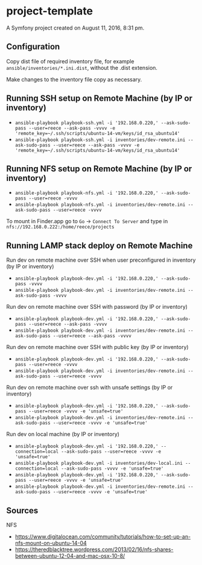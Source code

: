 project-template
================

A Symfony project created on August 11, 2016, 8:31 pm.

Configuration
---

Copy dist file of required inventory file, for example `ansible/inventories/*.ini.dist`, without the .dist extension.

Make changes to the inventory file copy as necessary.


Running SSH setup on Remote Machine (by IP or inventory)
---

- `ansible-playbook playbook-ssh.yml -i '192.168.0.220,' --ask-sudo-pass --user=reece --ask-pass -vvvv -e 'remote_key=~/.ssh/scripts/ubuntu-14-vm/keys/id_rsa_ubuntu14'`
- `ansible-playbook playbook-ssh.yml -i inventories/dev-remote.ini --ask-sudo-pass --user=reece --ask-pass -vvvv -e 'remote_key=~/.ssh/scripts/ubuntu-14-vm/keys/id_rsa_ubuntu14'`


Running NFS setup on Remote Machine (by IP or inventory)
---

- `ansible-playbook playbook-nfs.yml -i '192.168.0.220,' --ask-sudo-pass --user=reece -vvvv`
- `ansible-playbook playbook-nfs.yml -i inventories/dev-remote.ini --ask-sudo-pass --user=reece -vvvv`

To mount in Finder.app go to `Go` -> `Connect To Server` and type in `nfs://192.168.0.222:/home/reece/projects`


Running LAMP stack deploy on Remote Machine
---

Run dev on remote machine over SSH when user preconfigured in inventory (by IP or inventory)
- `ansible-playbook playbook-dev.yml -i '192.168.0.220,' --ask-sudo-pass -vvvv`
- `ansible-playbook playbook-dev.yml -i inventories/dev-remote.ini --ask-sudo-pass -vvvv`

Run dev on remote machine over SSH with password (by IP or inventory)
- `ansible-playbook playbook-dev.yml -i '192.168.0.220,' --ask-sudo-pass --user=reece --ask-pass -vvvv`
- `ansible-playbook playbook-dev.yml -i inventories/dev-remote.ini --ask-sudo-pass --user=reece --ask-pass -vvvv`

Run dev on remote machine over SSH with public key (by IP or inventory)
- `ansible-playbook playbook-dev.yml -i '192.168.0.220,' --ask-sudo-pass --user=reece -vvvv`
- `ansible-playbook playbook-dev.yml -i inventories/dev-remote.ini --ask-sudo-pass --user=reece -vvvv`

Run dev on remote machine over ssh with unsafe settings (by IP or inventory)
- `ansible-playbook playbook-dev.yml -i '192.168.0.220,' --ask-sudo-pass --user=reece -vvvv -e 'unsafe=true'`
- `ansible-playbook playbook-dev.yml -i inventories/dev-remote.ini --ask-sudo-pass --user=reece -vvvv -e 'unsafe=true'`

Run dev on local machine (by IP or inventory)
- `ansible-playbook playbook-dev.yml -i '192.168.0.220,' --connection=local --ask-sudo-pass --user=reece -vvvv -e 'unsafe=true'`
- `ansible-playbook playbook-dev.yml -i inventories/dev-local.ini --connection=local --ask-sudo-pass -vvvv -e 'unsafe=true'`
- `ansible-playbook playbook-dev.yml -i '192.168.0.220,' --ask-sudo-pass --user=reece -vvvv -e 'unsafe=true'`
- `ansible-playbook playbook-dev.yml -i inventories/dev-remote.ini --ask-sudo-pass --user=reece -vvvv -e 'unsafe=true'`

Sources
---

NFS
- https://www.digitalocean.com/community/tutorials/how-to-set-up-an-nfs-mount-on-ubuntu-14-04
- https://theredblacktree.wordpress.com/2013/02/16/nfs-shares-between-ubuntu-12-04-and-mac-osx-10-8/
